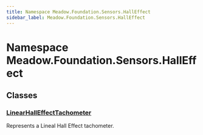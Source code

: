 ```yaml
---
title: Namespace Meadow.Foundation.Sensors.HallEffect
sidebar_label: Meadow.Foundation.Sensors.HallEffect
---
```

# Namespace Meadow.Foundation.Sensors.HallEffect
## Classes
### [LinearHallEffectTachometer](../Meadow.Foundation.Sensors.HallEffect/LinearHallEffectTachometer)
Represents a Lineal Hall Effect tachometer.
